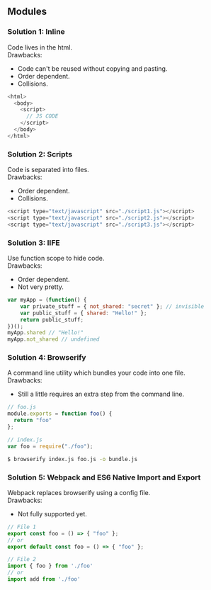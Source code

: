 ## Modules
### Solution 1: Inline
Code lives in the html.  
Drawbacks:  
* Code can't be reused without copying and pasting.
* Order dependent.
* Collisions.

```js
<html>
  <body>
    <script>
      // JS CODE
    </script>
  </body>
</html>
```

### Solution 2: Scripts
Code is separated into files.  
Drawbacks:
* Order dependent.
* Collisions.

```js
<script type="text/javascript" src="./script1.js"></script>
<script type="text/javascript" src="./script2.js"></script>
<script type="text/javascript" src="./script3.js"></script>
```

### Solution 3: IIFE
Use function scope to hide code.  
Drawbacks:
* Order dependent.
* Not very pretty.

```js
var myApp = (function() {
    var private_stuff = { not_shared: "secret" }; // invisible
    var public_stuff = { shared: "Hello!" };
    return public_stuff;
})();
myApp.shared // "Hello!"
myApp.not_shared // undefined
```

### Solution 4: Browserify
A command line utility which bundles your code into one file.  
Drawbacks:
* Still a little requires an extra step from the command line.  

```js
// foo.js
module.exports = function foo() {
  return "foo"
};

// index.js
var foo = require("./foo");
```
```bash
$ browserify index.js foo.js -o bundle.js
```

### Solution 5: Webpack and ES6 Native Import and Export
Webpack replaces browserify using a config file.  
Drawbacks:
* Not fully supported yet.

```js
// File 1
export const foo = () => { "foo" };
// or
export default const foo = () => { "foo" };

// File 2
import { foo } from './foo'
// or
import add from './foo'
```
